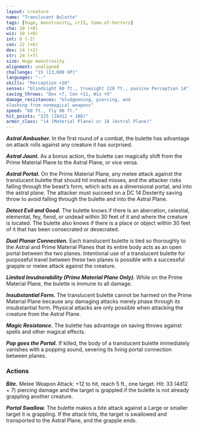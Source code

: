 ```yaml
---
layout: creature
name: "Translucent Bulette"
tags: [huge, monstrosity, cr15, tome-of-horrors]
cha: 10 (+0)
wis: 10 (+0)
int: 6 (-2)
con: 22 (+6)
dex: 14 (+2)
str: 24 (+7)
size: Huge monstrosity
alignment: unaligned
challenge: "15 (13,000 XP)"
languages: "--"
skills: "Perception +10"
senses: "blindsight 60 ft., truesight 120 ft., passive Perception 14"
saving_throws: "Dex +7, Con +11, Wis +5"
damage_resistances: "bludgeoning, piercing, and
slashing from nonmagical weapons"
speed: "60 ft., fly 80 ft."
hit_points: "225 (18d12 + 108)"
armor_class: "14 (Material Plane) or 18 (Astral Plane)"
---
```


***Astral Ambusher.*** In the first round of
a combat, the bulette has advantage on
attack rolls against any creature it has
surprised.

***Astral Jaunt.*** As a bonus action, the
bulette can magically shift from the
Prime Material Plane to the Astral
Plane, or vice versa.

***Astral Portal.*** On the Prime
Material Plane, any melee attack
against the translucent bulette
that should hit instead misses, and
the attacker risks falling through
the beast’s form, which acts as a
dimensional portal, and into the astral
plane. The attacker must succeed on a DC
14 Dexterity saving throw to avoid falling through the
bulette and into the Astral Plane.

***Detect Evil and Good.*** The bulette knows if there is an
aberration, celestial, elemental, fey, fiend, or undead within 30 feet of
it and where the creature is located. The bulette also knows if there is a
place or object within 30 feet of it that has been consecrated or desecrated.

***Dual Planar Connection.*** Each translucent bulette is tied so thoroughly
to the Astral and Prime Material Planes that its entire body acts as an open
portal between the two planes. Intentional use of a translucent bulette for
purposeful travel between these two planes is possible with a successful
grapple or melee attack against the creature.

***Limited Invulnerability (Prime Material Plane Only).*** While on the
Prime Material Plane, the bulette is immune to all damage.

***Insubstantial Form.*** The translucent bulette cannot be harmed on the
Prime Material Plane because any damaging attacks merely phase through
its insubstantial form. Physical attacks are only possible when attacking
the creature from the Astral Plane.

***Magic Resistance.*** The bulette has advantage on saving throws against
spells and other magical effects.

***Pop goes the Portal.*** If killed, the body of a translucent bulette
immediately vanishes with a popping sound, severing its living portal
connection between planes.

### Actions

***Bite.*** Melee Weapon Attack: +12 to hit, reach 5 ft., one target. Hit: 33
(4d12 + 7) piercing damage and the target is grappled if the bulette is not
already grappling another creature.

***Portal Swallow.*** The bulette makes a bite attack against a Large or
smaller target it is grappling. If the attack hits, the target is swallowed and
transported to the Astral Plane, and the grapple ends.
